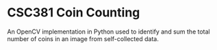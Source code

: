 # CSC381 Coin Counting
An OpenCV implementation in Python used to identify and sum the total number of coins in an image from self-collected data.
